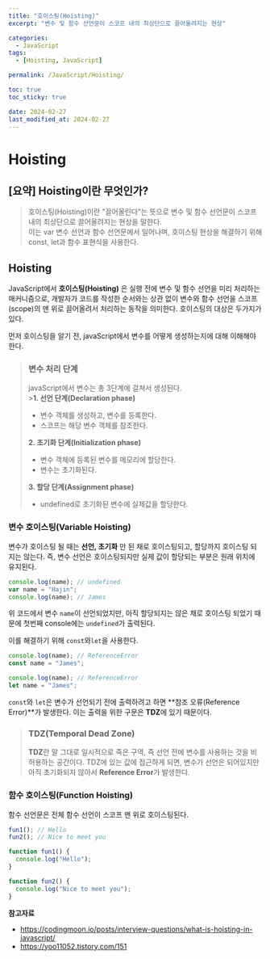 ```yaml
---
title: "호이스팅(Hoisting)"
excerpt: "변수 및 함수 선언문이 스코프 내의 최상단으로 끌어올려지는 현상"

categories:
  - JavaScript
tags:
  - [Hoisting, JavaScript]

permalink: /JavaScript/Hoisting/

toc: true
toc_sticky: true

date: 2024-02-27
last_modified_at: 2024-02-27
---
```


# Hoisting

## [요약] Hoisting이란 무엇인가?

> 호이스팅(Hoisting)이란 "끌어올린다"는 뜻으로 변수 및 함수 선언문이 스코프 내의 최상단으로 끌어올려지는 현상을 말한다. <br/>
> 이는 var 변수 선언과 함수 선언문에서 일어나며, 호이스팅 현상을 해결하기 위해 const, let과 함수 표현식을 사용한다.

## Hoisting

JavaScript에서 **호이스팅(Hoisting)** 은 실행 전에 변수 및 함수 선언을 미리 처리하는 매커니즘으로, 개발자가 코드를 작성한 순서와는 상관 없이 변수와 함수 선언을 스코프(scope)의 맨 위로 끌어올려서 처리하는 동작을 의미한다. 호이스팅의 대상은 두가지가 있다.

먼저 호이스팅을 알기 전, javaScript에서 변수를 어떻게 생성하는지에 대해 이해해야한다.

> ### 변수 처리 단계
>
> javaScript에서 변수는 총 3단계에 걸쳐서 생성된다. <br/> >**1. 선언 단계(Declaration phase)**
>
> - 변수 객체를 생성하고, 변수를 등록한다.
> - 스코프는 해당 변수 객체를 참조한다.
>
> **2. 초기화 단계(Initialization phase)**
>
> - 변수 객체에 등록된 변수를 메모리에 할당한다.
> - 변수는 초기화된다.
>
> **3. 할당 단계(Assignment phase)**
>
> - undefined로 초기화된 변수에 실제값을 할당한다.

### 변수 호이스팅(Variable Hoisting)

변수가 호이스팅 될 때는 **선언, 초기화** 만 된 채로 호이스팅되고, 할당까지 호이스팅 되지는 않는다. 즉, 변수 선언은 호이스팅되지만 실제 값이 할당되는 부분은 원래 위치에 유지된다.

```js
console.log(name); // undefined
var name = "Hajin";
console.log(name); // James
```

위 코드에서 변수 `name`이 선언되었지만, 아직 할당되지는 않은 채로 호이스팅 되었기 때문에 첫번째 console에는 `undefined`가 출력된다.

이를 해결하기 위해 `const`와`let`을 사용한다.

```js
console.log(name); // ReferenceError
const name = "James";

console.log(name); // ReferenceError
let name = "James";
```

`const`와 `let`은 변수가 선언되기 전에 출력하려고 하면 **참조 오류(Reference Error)**가 발생한다. 이는 출력을 위한 구문은 **TDZ**에 있기 때문이다.

> ### TDZ(Temporal Dead Zone)
>
> **TDZ**란 말 그대로 일시적으로 죽은 구역, 즉 선언 전에 변수를 사용하는 것을 비허용하는 공간이다. TDZ에 있는 값에 접근하게 되면, 변수가 선언은 되어있지만 아직 초기화되지 않아서 **Reference Error**가 발생한다.

### 함수 호이스팅(Function Hoisting)

함수 선언문은 전체 함수 선언이 스코프 맨 위로 호이스팅된다.

```js
fun1(); // Hello
fun2(); // Nice to meet you

function fun1() {
  console.log("Hello");
}

function fun2() {
  console.log("Nice to meet you");
}
```

**참고자료**

- https://codingmoon.io/posts/interview-questions/what-is-hoisting-in-javascript/
- https://yoo11052.tistory.com/151
